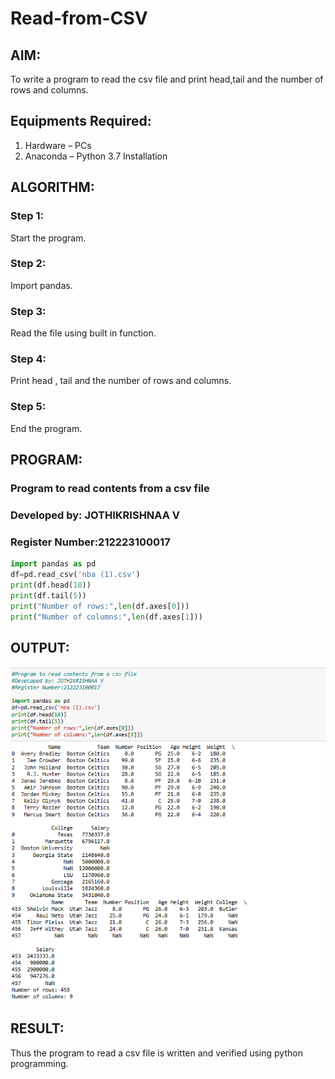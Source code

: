 # Read-from-CSV

## AIM:
To write a program to read the csv file and print head,tail and the number of rows and columns.

## Equipments Required:
1. Hardware – PCs
2. Anaconda – Python 3.7 Installation

## ALGORITHM:
### Step 1:
Start the program.
### Step 2:
Import pandas.
### Step 3:
Read the file using built in function.
### Step 4:
Print head , tail and the number of rows and columns.
### Step 5:
End the program.

## PROGRAM:
### Program to read contents from a csv file 
### Developed by: JOTHIKRISHNAA V
### Register Number:212223100017
~~~python
import pandas as pd
df=pd.read_csv('nba (1).csv')
print(df.head(10))
print(df.tail(5))
print("Number of rows:",len(df.axes[0]))
print("Number of columns:",len(df.axes[1]))
~~~
## OUTPUT:
![read csv](<Screenshot 2024-01-02 113228.png>)
## RESULT:
Thus the program to read a csv file  is written and verified using python programming.